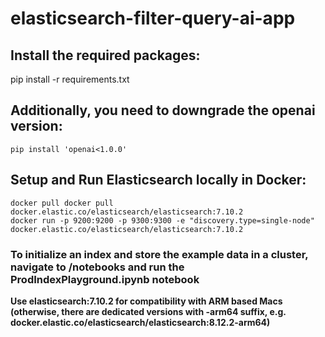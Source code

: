 # elasticsearch-filter-query-ai-app

## Install the required packages:

pip install -r requirements.txt

## Additionally, you need to downgrade the openai version:
    pip install 'openai<1.0.0'

## Setup and Run Elasticsearch locally in Docker:
    docker pull docker pull docker.elastic.co/elasticsearch/elasticsearch:7.10.2
    docker run -p 9200:9200 -p 9300:9300 -e "discovery.type=single-node" docker.elastic.co/elasticsearch/elasticsearch:7.10.2

### To initialize an index and store the example data in a cluster, navigate to /notebooks and run the ProdIndexPlayground.ipynb notebook

**Use elasticsearch:7.10.2 for compatibility with ARM based Macs (otherwise, there are dedicated versions with -arm64 suffix, e.g. docker.elastic.co/elasticsearch/elasticsearch:8.12.2-arm64)**

